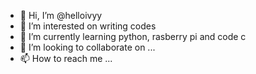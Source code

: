 - 👋 Hi, I’m @helloivyy
- 👀 I’m interested on writing codes
- 🌱 I’m currently learning python, rasberry pi and code c
- 💞️ I’m looking to collaborate on ...
- 📫 How to reach me ...

<!---
helloivyy/helloivyy is a ✨ special ✨ repository because its `README.md` (this file) appears on your GitHub profile.
You can click the Preview link to take a look at your changes.
--->
